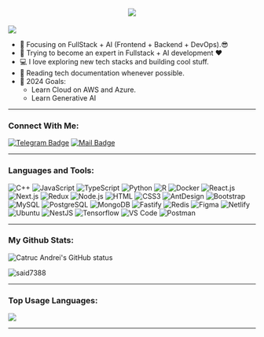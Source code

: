 <h1 align="center">
  <a href="https://git.io/typing-svg">
    <img src="https://readme-typing-svg.herokuapp.com/?lines=Hello,+there!+👋;This+is+Catruc+Andrei.;Nice+to+meet+you!&center=true&size=30">
  </a>
</h1>

![](https://komarev.com/ghpvc/?username=catrucdev&color=brightgreen)

- 🔭 Focusing on FullStack + AI (Frontend + Backend + DevOps).😎
- 🌱 Trying to become an expert in Fullstack + AI development ❤
- 💻 I love exploring new tech stacks and building cool stuff.
- 📰 Reading tech documentation whenever possible.
- 🥅 2024 Goals:
  - Learn Cloud on AWS and Azure.
  - Learn Generative AI

---

### Connect With Me:

[![Telegram Badge](https://img.shields.io/badge/Telegram-1877F2?style=for-the-badge&logo=telegram&logoColor=white)](https://web.telegram.org/a/)
[![Mail Badge](https://img.shields.io/badge/Gmail-D14836?style=for-the-badge&logo=gmail&logoColor=white)](mailto:ifresh.2004@gmail.com)

---

### Languages and Tools:

![C++](https://img.shields.io/badge/C++-F7F7F7?style=flat-square&logo=C&logoColor=00A7D0)
![JavaScript](https://img.shields.io/badge/JavaScript-F7DF1E?style=flat-square&logo=javascript&logoColor=black)
![TypeScript](https://img.shields.io/badge/TypeScript-007ACC?style=flat-square&logo=typescript&logoColor=white)
![Python](https://img.shields.io/badge/Python-007ACC?style=flat-square&logo=Python&logoColor=61DAFB)
![R](https://img.shields.io/badge/R-F7F7F7?style=flat-square&logo=R&logoColor=00A7D0)
![Docker](https://img.shields.io/badge/Docker-0CC1F3?style=flat-square&logo=docker&logoColor=white)
![React.js](https://img.shields.io/badge/React.js-0081CB?style=flat-square&logo=react&logoColor=61DAFB)
![Next.js](https://img.shields.io/badge/Next.js-f7f7f7?style=flastic&logo=Next.js&logoColor=000000)
![Redux](https://img.shields.io/badge/Redux-black?style=flastic&logo=Redux&logoColor=764ABC)
![Node.js](https://img.shields.io/badge/Node.js-43853D?style=flat-square&logo=node.js&logoColor=white)
![HTML](https://img.shields.io/badge/HTML5-E34F26?style=flat-square&logo=html5&logoColor=white)
![CSS3](https://img.shields.io/badge/CSS3-1572B6?style=flat-square&logo=css3&logoColor=white)
![AntDesign](https://img.shields.io/badge/AntDesign-f7f7f7?style=flastic&logo=AntDesign&logoColor=0170FE)
![Bootstrap](https://img.shields.io/badge/Bootstrap-563D7C?style=flat-square&logo=bootstrap&logoColor=white)
![MySQL](https://img.shields.io/badge/MySQL-005C84?style=flat-square&logo=mysql&logoColor=white)
![PostgreSQL](https://img.shields.io/badge/PostgreSQL-31658D?style=flastic&logo=PostgreSQL&logoColor=white)
![MongoDB](https://img.shields.io/badge/MongoDB-F7F7F7?style=flat-square&logo=mongodb&logoColor=49A248)
![Fastify](https://img.shields.io/badge/Fastify-F7F7F7?style=flat-square&logo=fastify&logoColor=49A248)
![Redis](https://img.shields.io/badge/redis-%23DD0031.svg?&style=flat-square&logo=redis&logoColor=white)
![Figma](https://img.shields.io/badge/Figma-f7f7f7?style=flastic&logo=Figma&logoColor=F24E1E)
![Netlify](https://img.shields.io/badge/Netlify-00C7B7?style=flat-square&logo=netlify&logoColor=white)
![Ubuntu](https://img.shields.io/badge/Ubuntu-E05924?style=flat-square&logo=ubuntu&logoColor=black)
![NestJS](https://img.shields.io/badge/Nestjs-000000?style=flat-square&logo=nestjs&logoColor=D9224D)
![Tensorflow](https://img.shields.io/badge/Tensorflow-yellow?style=flat-square&logo=Tensorflow&logoColor=00A7D0)
![VS Code](https://img.shields.io/badge/VisualStudio-2C2B30?style=flastic&logo=VisualStudioCode&logoColor=007ACC)
![Postman](https://img.shields.io/badge/Postman-f7f7f7?style=flastic&logo=Postman&logoColor=FF6C37)

---

### My Github Stats:

<p>
  <img align="center" src="https://github-readme-stats.vercel.app/api?username=catrucdev&show_icons=true&include_all_commits=true&theme=algolia&hide_border=true" alt="Catruc Andrei's GitHub status" />
</p>
<p>
  <img align="center" src="https://github-readme-streak-stats.herokuapp.com/?user=catrucdev&theme=algolia" alt="said7388" />
</p>

---

### Top Usage Languages:

<img align="center" src="https://github-readme-stats.vercel.app/api/top-langs/?username=catrucdev&layout=compact&theme=algolia&hide_border=true&&langs_count=10" />

---
